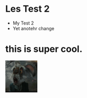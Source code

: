 # Les Test 2
- My Test 2
- Yet anotehr change
# this is super cool.

<img src="/assets/images/marchhare.png" style="height: 100px; width:100px;"/>

